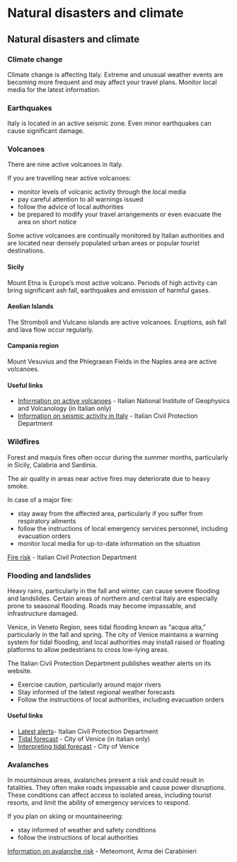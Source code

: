 # Natural disasters and climate

## Natural disasters and climate

### Climate change

Climate change is affecting Italy. Extreme and unusual weather events are becoming more frequent and may affect your travel plans. Monitor local media for the latest information.

### Earthquakes

Italy is located in an active seismic zone. Even minor earthquakes can cause significant damage.

### Volcanoes

There are nine active volcanoes in Italy.

If you are travelling near active volcanoes:

* monitor levels of volcanic activity through the local media
* pay careful attention to all warnings issued
* follow the advice of local authorities
* be prepared to modify your travel arrangements or even evacuate the area on short notice

Some active volcanoes are continually monitored by Italian authorities and are located near densely populated urban areas or popular tourist destinations.

#### Sicily

Mount Etna is Europe’s most active volcano. Periods of high activity can bring significant ash fall, earthquakes and emission of harmful gases.

#### Aeolian Islands

The Stromboli and Vulcano islands are active volcanoes. Eruptions, ash fall and lava flow occur regularly.

#### Campania region

Mount Vesuvius and the Phlegraean Fields in the Naples area are active volcanoes.

#### Useful links

* [Information on active volcanoes](https://www.ingv.it/it/dati-in-tempo-reale-vulcani-maps) - Italian National Institute of Geophysics and Volcanology (in Italian only)
* [Information on seismic activity in Italy](https://rischi.protezionecivile.gov.it/en/seismic-0) - Italian Civil Protection Department

### Wildfires

Forest and maquis fires often occur during the summer months, particularly in Sicily, Calabria and Sardinia.

The air quality in areas near active fires may deteriorate due to heavy smoke.

In case of a major fire:

* stay away from the affected area, particularly if you suffer from respiratory ailments
* follow the instructions of local emergency services personnel, including evacuation orders
* monitor local media for up-to-date information on the situation

[Fire risk](https://rischi.protezionecivile.it/en/sezione-con-anticipazioni/fire-risk/ "Italian Civil Protection Department") - Italian Civil Protection Department

### Flooding and landslides

Heavy rains, particularly in the fall and winter, can cause severe flooding and landslides. Certain areas of northern and central Italy are especially prone to seasonal flooding. Roads may become impassable, and infrastructure damaged.

Venice, in Veneto Region, sees tidal flooding known as “acqua alta,” particularly in the fall and spring. The city of Venice maintains a warning system for tidal flooding, and local authorities may install raised or floating platforms to allow pedestrians to cross low-lying areas.

The Italian Civil Protection Department publishes weather alerts on its website.

* Exercise caution, particularly around major rivers
* Stay informed of the latest regional weather forecasts
* Follow the instructions of local authorities, including evacuation orders

#### Useful links

* [Latest alerts](https://www.protezionecivile.gov.it/en/)- Italian Civil Protection Department
* [Tidal forecast](https://www.comune.venezia.it/it/content/centro-previsioni-e-segnalazioni-maree) - City of Venice (in Italian only)
* [Interpreting tidal forecast](https://www.comune.venezia.it/it/node/7454) - City of Venice

### Avalanches

In mountainous areas, avalanches present a risk and could result in fatalities. They often make roads impassable and cause power disruptions. These conditions can affect access to isolated areas, including tourist resorts, and limit the ability of emergency services to respond.

If you plan on skiing or mountaineering:

* stay informed of weather and safety conditions
* follow the instructions of local authorities

[Information on avalanche risk](https://meteomont.carabinieri.it/home) - Meteomont, Arma dei Carabinieri